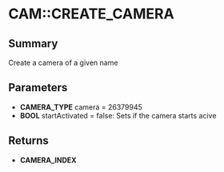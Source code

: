 # CAM::CREATE_CAMERA

## Summary
Create a camera of a given name

## Parameters
* **CAMERA_TYPE** camera = 26379945
* **BOOL** startActivated = false: Sets if the camera starts acive

## Returns
* **CAMERA_INDEX**